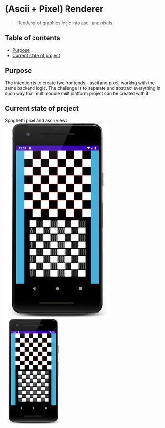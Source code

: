 # (Ascii + Pixel) Renderer
> Renderer of graphics logic into ascii and pixels

## Table of contents
* [Purpose](#Purpose)
* [Current state of project](#CurrentStateOfProject)

## Purpose
The intention is to create two frontends - ascii and pixel, working with the same backend logic.
The challenge is to separate and abstract everything in such way that multimodule multiplatform project can be created with it.

## Current state of project
Spaghetti pixel and ascii views:
![Screenshot](./readme/screenshot_1.png)
![Screenshot](./readme/screenshot_2.png)
